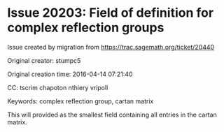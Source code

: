 # Issue 20203: Field of definition for complex reflection groups

Issue created by migration from https://trac.sagemath.org/ticket/20440

Original creator: stumpc5

Original creation time: 2016-04-14 07:21:40

CC:  tscrim chapoton nthiery vripoll

Keywords: complex reflection group, cartan matrix

This will provided as the smallest field containing all entries in the cartan matrix.
